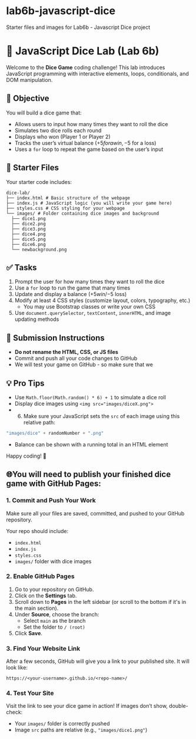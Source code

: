 # lab6b-javascript-dice
Starter files and images for Lab6b - Javascript Dice project

# 🎲 JavaScript Dice Lab (Lab 6b)

Welcome to the **Dice Game** coding challenge! This lab introduces JavaScript programming with interactive elements, loops, conditionals, and DOM manipulation.

## 🔧 Objective

You will build a dice game that:
- Allows users to input how many times they want to roll the dice
- Simulates two dice rolls each round
- Displays who won (Player 1 or Player 2)
- Tracks the user’s virtual balance (+$5 for a win, -$5 for a loss)
- Uses a `for` loop to repeat the game based on the user’s input

## 📁 Starter Files

Your starter code includes:
```
dice-lab/
├── index.html # Basic structure of the webpage
├── index.js # JavaScript logic (you will write your game here)
├── styles.css # CSS styling for your webpage
└── images/ # Folder containing dice images and background
  ├── dice1.png
  ├── dice2.png
  ├── dice3.png
  ├── dice4.png
  ├── dice5.png
  ├── dice6.png
  └── newbackground.png
```

## ✅ Tasks

1. Prompt the user for how many times they want to roll the dice
2. Use a `for` loop to run the game that many times
3. Update and display a balance (+$5 win / -$5 loss)
4. Modify at least 4 CSS styles (customize layout, colors, typography, etc.)
   - You may use Bootstrap classes or write your own CSS
5. Use `document.querySelector`, `textContent`, `innerHTML`, and image updating methods


## 🧪 Submission Instructions

- **Do not rename the HTML, CSS, or JS files**
- Commit and push all your code changes to GitHub
- We will test your game on GitHub - so make sure that we 

## 💡 Pro Tips

- Use `Math.floor(Math.random() * 6) + 1` to simulate a dice roll
- Display dice images using `<img src="images/diceX.png">`
- 6. Make sure your JavaScript sets the `src` of each image using this relative path:
```js
"images/dice" + randomNumber + ".png"
```
- Balance can be shown with a running total in an HTML element

Happy coding! 🎉

## 🌐You will need to publish your finished dice game with GitHub Pages:

### 1. Commit and Push Your Work
Make sure all your files are saved, committed, and pushed to your GitHub repository.

Your repo should include:
- `index.html`
- `index.js`
- `styles.css`
- `images/` folder with dice images

### 2. Enable GitHub Pages
1. Go to your repository on GitHub.
2. Click on the **Settings** tab.
3. Scroll down to **Pages** in the left sidebar (or scroll to the bottom if it's in the main section).
4. Under **Source**, choose the branch:
   - Select `main` as the branch
   - Set the folder to `/ (root)`
5. Click **Save**.

### 3. Find Your Website Link
After a few seconds, GitHub will give you a link to your published site. It will look like:

```
https://<your-username>.github.io/<repo-name>/
```

### 4. Test Your Site
Visit the link to see your dice game in action! If images don’t show, double-check:
- Your `images/` folder is correctly pushed
- Image `src` paths are relative (e.g., `"images/dice1.png"`)
